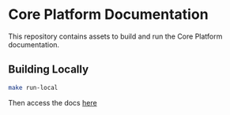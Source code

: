 # Core Platform Documentation

This repository contains assets to build and run the Core Platform documentation.

## Building Locally

```bash
make run-local
```

Then access the docs [here](http://localhost:8080)
